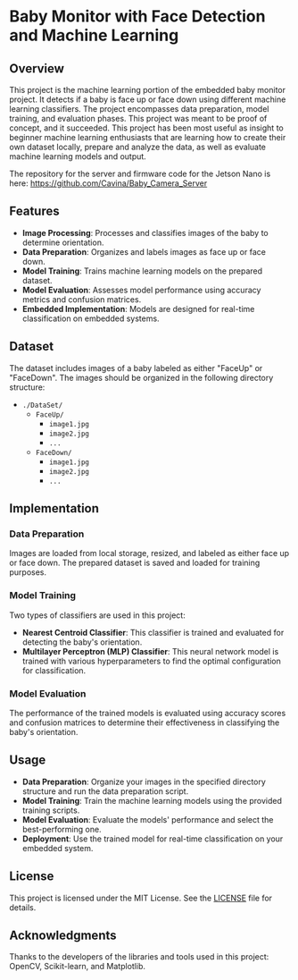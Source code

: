 # Baby Monitor with Face Detection and Machine Learning

## Overview

This project is the machine learning portion of the embedded baby monitor project. It detects if a baby is face up or face down using different machine learning classifiers. The project encompasses data preparation, model training, and evaluation phases.
This project was meant to be proof of concept, and it succeeded. This project has been most useful as insight to beginner machine learning enthusiasts that are learning how to create their own dataset locally, prepare and analyze the data, as well as 
evaluate machine learning models and output.

The repository for the server and firmware code for the Jetson Nano is here:
https://github.com/Cavina/Baby_Camera_Server

## Features

- **Image Processing**: Processes and classifies images of the baby to determine orientation.
- **Data Preparation**: Organizes and labels images as face up or face down.
- **Model Training**: Trains machine learning models on the prepared dataset.
- **Model Evaluation**: Assesses model performance using accuracy metrics and confusion matrices.
- **Embedded Implementation**: Models are designed for real-time classification on embedded systems.

## Dataset

The dataset includes images of a baby labeled as either "FaceUp" or "FaceDown". The images should be organized in the following directory structure:

- `./DataSet/`
  - `FaceUp/`
    - `image1.jpg`
    - `image2.jpg`
    - `...`
  - `FaceDown/`
    - `image1.jpg`
    - `image2.jpg`
    - `...`
   
      
## Implementation

### Data Preparation

Images are loaded from local storage, resized, and labeled as either face up or face down. The prepared dataset is saved and loaded for training purposes.

### Model Training

Two types of classifiers are used in this project:

- **Nearest Centroid Classifier**: This classifier is trained and evaluated for detecting the baby's orientation.
- **Multilayer Perceptron (MLP) Classifier**: This neural network model is trained with various hyperparameters to find the optimal configuration for classification.

### Model Evaluation

The performance of the trained models is evaluated using accuracy scores and confusion matrices to determine their effectiveness in classifying the baby's orientation.

## Usage

- **Data Preparation**: Organize your images in the specified directory structure and run the data preparation script.
- **Model Training**: Train the machine learning models using the provided training scripts.
- **Model Evaluation**: Evaluate the models' performance and select the best-performing one.
- **Deployment**: Use the trained model for real-time classification on your embedded system.

## License

This project is licensed under the MIT License. See the [LICENSE](LICENSE) file for details.

## Acknowledgments

Thanks to the developers of the libraries and tools used in this project: OpenCV, Scikit-learn, and Matplotlib.

